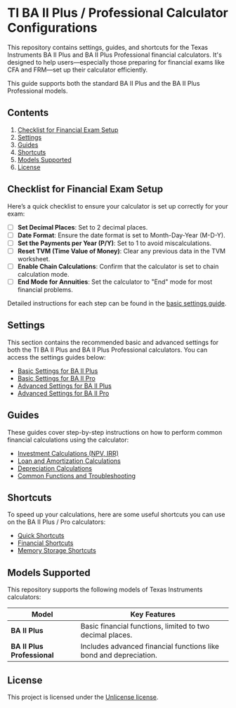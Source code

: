 # TI BA II Plus / Professional Calculator Configurations

This repository contains settings, guides, and shortcuts for the Texas Instruments BA II Plus and BA II Plus Professional financial calculators. It's designed to help users—especially those preparing for financial exams like CFA and FRM—set up their calculator efficiently.

This guide supports both the standard BA II Plus and the BA II Plus Professional models.

## Contents

1. [Checklist for Financial Exam Setup](#checklist-for-financial-exam-setup)
2. [Settings](#settings)
3. [Guides](#guides)
4. [Shortcuts](#shortcuts)
5. [Models Supported](#models-supported)
6. [License](#license)

## Checklist for Financial Exam Setup

Here’s a quick checklist to ensure your calculator is set up correctly for your exam:

- [ ] **Set Decimal Places**: Set to 2 decimal places.
- [ ] **Date Format**: Ensure the date format is set to Month-Day-Year (M-D-Y).
- [ ] **Set the Payments per Year (P/Y)**: Set to 1 to avoid miscalculations.
- [ ] **Reset TVM (Time Value of Money)**: Clear any previous data in the TVM worksheet.
- [ ] **Enable Chain Calculations**: Confirm that the calculator is set to chain calculation mode.
- [ ] **End Mode for Annuities**: Set the calculator to "End" mode for most financial problems.

Detailed instructions for each step can be found in the [basic settings guide](settings/ba-ii-plus-basic-settings.md).

## Settings

This section contains the recommended basic and advanced settings for both the TI BA II Plus and BA II Plus Professional calculators. You can access the settings guides below:

- [Basic Settings for BA II Plus](settings/ba-ii-plus-basic-settings.md)
- [Basic Settings for BA II Pro](settings/ba-ii-pro-basic-settings.md)
- [Advanced Settings for BA II Plus](settings/ba-ii-plus-advanced-settings.md)
- [Advanced Settings for BA II Pro](settings/ba-ii-pro-advanced-settings.md)

## Guides

These guides cover step-by-step instructions on how to perform common financial calculations using the calculator:

- [Investment Calculations (NPV, IRR)](guides/investment-calculations.md)
- [Loan and Amortization Calculations](guides/loan-calculations.md)
- [Depreciation Calculations](guides/depreciation-calculations.md)
- [Common Functions and Troubleshooting](guides/common-functions.md)

## Shortcuts

To speed up your calculations, here are some useful shortcuts you can use on the BA II Plus / Pro calculators:

- [Quick Shortcuts](shortcuts/quick-shortcuts.md)
- [Financial Shortcuts](shortcuts/financial-shortcuts.md)
- [Memory Storage Shortcuts](shortcuts/memory-storage-shortcuts.md)

## Models Supported

This repository supports the following models of Texas Instruments calculators:

| Model                     | Key Features                                                        |
|----------------------------|---------------------------------------------------------------------|
| **BA II Plus**              | Basic financial functions, limited to two decimal places.           |
| **BA II Plus Professional** | Includes advanced financial functions like bond and depreciation.   |

## License

This project is licensed under the [Unlicense license](LICENSE).
